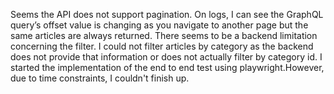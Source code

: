 Seems the API does not support pagination. On logs, I can see the GraphQL query’s offset value is changing as you navigate to another page but the same articles are always returned.
There seems to be a backend limitation concerning the filter. I could not filter articles by category as the backend does not provide that information or does not actually filter by category id.
I started the implementation of the end to end test using playwright.However, due to time constraints, I couldn't finish up.
